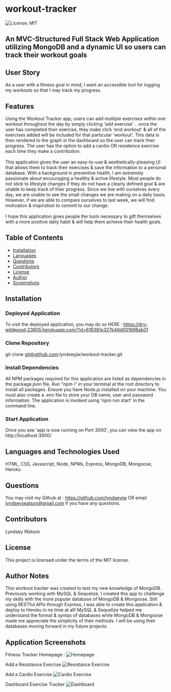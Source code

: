 # workout-tracker

![License: MIT](https://img.shields.io/badge/License-MIT-blueviolet.svg)

## An MVC-Structured Full Stack Web Application utilizing MongoDB and a dynamic UI so users can track their workout goals

## User Story

As a user with a fitness goal in mind, I want an accessible tool for logging my workouts so that I may track my progress.

## Features

Using the Workout Tracker app, users can add multiple exercises within one workout throughout the day by simply clicking 'add exercise' .. once the user has completed their exercise, they make click 'end workout' & all of the exercises added will be included for that particular 'workout'. This data is then rendered to the graph in the dashboard so the user can track their progress. The user has the option to add a cardio OR resistence exercise each time they make a contribution.<br/>
<br/>
This application gives the user an easy-to-use & aesthetically-pleasing UI that allows them to track their exercises & save the information to a personal database. With a background in preventive health, I am extremely passionate about encouraging a healthy & active lifestyle. Most people do not stick to lifestyle changes if they do not have a clearly defined goal & are unable to keep track of their progress. Since we live with ourselves every day, we are unable to see the small changes we are making on a daily basis. However, if we are able to compare ourselves to last week, we will find motivation & inspiration to commit to our change. <br/>
<br/>
I hope this application gives people the tools necessary to gift themselves with a more positive daily habit & will help them achieve their health goals. 

## Table of Contents
  - [Installation](#installation)
  - [Languages](#languages-and-technologies-used)
  - [Questions](#questions)
  - [Contributors](#contributors)
  - [License](#license)
  - [Author](#author-notes)
  - [Screenshots](#application-screenshots)

## Installation

### Deployed Application

To visit the deployed application, you may do so HERE : https://dry-wildwood-23805.herokuapp.com/?id=616381e327b46d001698ab01

### Clone Repository

git clone git@github.com:lyndseyjw/workout-tracker.git

### Install Dependencies

All NPM packages required for this application are listed as dependencies in the package.json file. Run "npm i" in your terminal at the root directory to install all packages. Ensure you have Node.js installed on your machine. You must also create a .env file to store your DB name, user and password information. The application is invoked using 'npm run start' in the command line.

### Start Application

Once you see 'app is now running on Port 3000', you can view the app on http://localhost:3000/

## Languages and Technologies Used

HTML, CSS, Javascript, Node, NPMs, Express, MongoDB, Mongoose, Heroku

## Questions

You may visit my Github at : https://github.com/lyndseyjw OR email lyndseyjwatson@gmail.com if you have any questions.

## Contributors

Lyndsey Watson

## License

This project is licensed under the terms of the MIT license. 

## Author Notes

This workout tracker was created to test my new knowledge of MongoDB. Previously working with MySQL & Sequelize, I created this app to challenge my skills with the more popular database of MongoDB & Mongoose. Still using RESTful APIs through Express, I was able to create this application & deploy to Heroku in no time at all! MySQL & Sequelize helped me understand the format & syntax of databases while MongoDB & Mongoose made me appreciate the simplicity of their methods. I will be using their databases moving forward in my future projects.

## Application Screenshots

Fitness Tracker Homepage :
![Homepage](./assets/homepage.png)

Add a Resistance Exercise
![Resistance Exercise](./assets/resistance-new-workout.png)

Add a Cardio Exercise
![Cardio Exercise](./assets/cardio-new-workout.png)

Dashboard Exercise Tracker
![Dashboard](./assets/dashboard-exercise-tracker.png)
